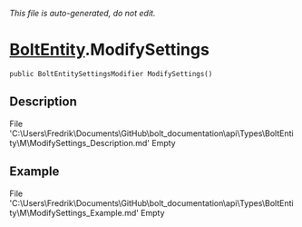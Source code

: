 *This file is auto-generated, do not edit.*

# [BoltEntity](Types/BoltEntity.md).ModifySettings
`public BoltEntitySettingsModifier ModifySettings()`
## Description
File 'C:\Users\Fredrik\Documents\GitHub\bolt_documentation\api\Types\BoltEntity\M\ModifySettings_Description.md' Empty
## Example
File 'C:\Users\Fredrik\Documents\GitHub\bolt_documentation\api\Types\BoltEntity\M\ModifySettings_Example.md' Empty
